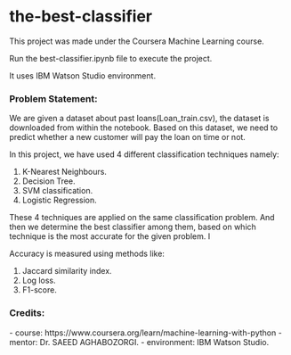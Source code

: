 # the-best-classifier
This project was made under the Coursera Machine Learning course.

Run the best-classifier.ipynb file to execute the project.

It uses IBM Watson Studio environment.

<h3>Problem Statement:</h3>
We are given a dataset about past loans(Loan_train.csv), the dataset is downloaded from within the notebook.
Based on this dataset, we need to predict whether a new customer will pay the loan on time or not.

In this project, we have used 4 different classification techniques namely:
1. K-Nearest Neighbours.
2. Decision Tree.
3. SVM classification.
4. Logistic Regression.

These 4 techniques are applied on the same classification problem. And then we determine the best classifier among them, based on which technique is the most accurate for the given problem. I

Accuracy is measured using methods like:
1. Jaccard similarity index.
2. Log loss.
3. F1-score.

<h3>Credits:</h3>
- course: https://www.coursera.org/learn/machine-learning-with-python
- mentor: Dr. SAEED AGHABOZORGI.
- environment: IBM Watson Studio.


